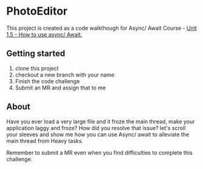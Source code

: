 # PhotoEditor
This project is created as a code walkthough for Async/ Await Course - [Unit 1.5 - How to use async/ Await.](https://coda.io/d/_dkx_nXWeciu/Unit-1-5-How-to-use-Async-Await_sunhp)


## Getting started
1. clone this project
2. checkout a new branch with your name
3. Finish the code challenge 
4. Submit an MR and assign that to me

## About
Have you ever load a very large file and it froze the main thread, make your application laggy and froze?
How did you resolve that issue? let's scroll your sleeves and show me how you can use Async/ await to alleviate the main thread from Heavy tasks.

Remember to submit a MR even when you find difficulties to complete this challenge. 
